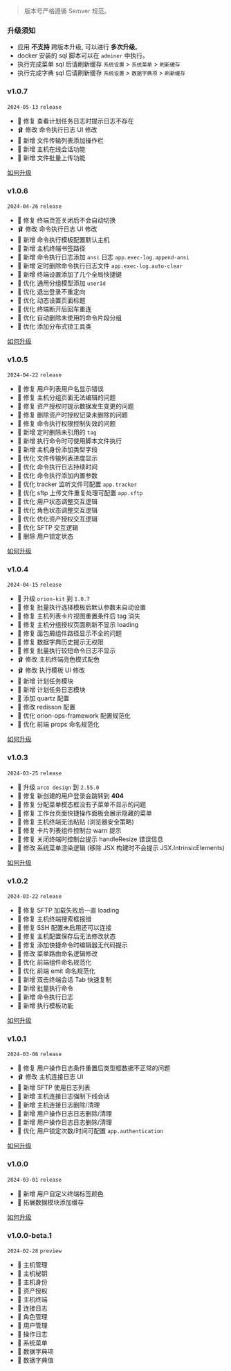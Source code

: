 > 版本号严格遵循 Semver 规范。

### 升级须知

* 应用 **不支持** 跨版本升级, 可以进行 **多次升级**。
* docker 安装的 sql 脚本可以在 `adminer` 中执行。
* 执行完成菜单 sql 后请刷新缓存 `系统设置` > `系统菜单` > `刷新缓存`
* 执行完成字典 sql 后请刷新缓存 `系统设置` > `数据字典项` > `刷新缓存`

### v1.0.7

`2024-05-13` `release`

* 🐞 修复 查看计划任务日志时提示日志不存在
* 🩰 修改 命令执行日志 UI 修改
* 🌈 新增 文件传输列表添加操作栏
* 🌈 新增 主机在线会话功能
* 🌈 新增 文件批量上传功能

[如何升级](/update/v1.0.7.md)

### v1.0.6

`2024-04-26` `release`

* 🐞 修复 终端页签关闭后不会自动切换
* 🩰 修改 命令执行日志 UI 修改
* 🌈 新增 命令执行模板配置默认主机
* 🌈 新增 主机终端书签路径
* 🌈 新增 命令执行日志添加 `ansi` 日志 `app.exec-log.append-ansi`
* 🌈 新增 定时删除命令执行日志文件 `app.exec-log.auto-clear`
* 🌈 新增 终端设置添加了几个全局快捷键
* 🔨 优化 通用分组模型添加 `userId`
* 🔨 优化 退出登录不重定向
* 🔨 优化 动态设置页面标题
* 🔨 优化 终端断开后回车重连
* 🔨 优化 自动删除未使用的命令片段分组
* 🔨 优化 添加分布式锁工具类

[如何升级](/update/v1.0.6.md)

### v1.0.5

`2024-04-22` `release`

* 🐞 修复 用户列表用户名显示错误
* 🐞 修复 主机分组页面无法编辑的问题
* 🐞 修复 资产授权时提示数据发生变更的问题
* 🐞 修复 删除资产时授权记录未删除的问题
* 🐞 修复 命令执行权限控制失效的问题
* 🌈 新增 定时删除未引用的 `tag`
* 🌈 新增 执行命令时可使用脚本文件执行
* 🌈 新增 主机身份添加类型字段
* 🔨 优化 文件传输列表进度显示
* 🔨 优化 命令执行日志持续时间
* 🔨 优化 命令执行添加内置参数
* 🔨 优化 tracker 监听文件可配置 `app.tracker`
* 🔨 优化 sftp 上传文件重复处理可配置 `app.sftp`
* 🔨 优化 用户状态调整交互逻辑
* 🔨 优化 角色状态调整交互逻辑
* 🔨 优化 优化资产授权交互逻辑
* 🔨 优化 SFTP 交互逻辑
* 🧹 删除 用户锁定状态

[如何升级](/update/v1.0.5.md)

### v1.0.4

`2024-04-15` `release`

* 🚀 升级 `orion-kit` 到 `1.0.7`
* 🐞 修复 批量执行选择模板后默认参数未自动设置
* 🐞 修复 主机列表卡片视图重置条件后 tag 消失
* 🐞 修复 主机分组授权页面刷新不显示 loading
* 🐞 修复 面包屑组件路径显示不全的问题
* 🐞 修复 数据字典历史提示无权限
* 🐞 修复 批量执行较短命令日志不显示
* 🩰 修改 主机终端亮色模式配色
* 🩰 修改 执行模板 UI 修改
* 🌈 新增 计划任务模块
* 🌈 新增 计划任务日志模块
* 🔨 添加 quartz 配置
* 🔨 修改 redisson 配置
* 🔨 优化 orion-ops-framework 配置规范化
* 🔨 优化 前端 props 命名规范化

[如何升级](/update/v1.0.4.md)

### v1.0.3

`2024-03-25` `release`

* 🚀 升级 `arco design` 到 `2.55.0`
* 🐞 修复 新创建的用户登录会跳转到 **404**
* 🐞 修复 分配菜单模态框没有子菜单不显示的问题
* 🐞 修复 工作台页面快捷操作面板会展示隐藏的菜单
* 🐞 修复 主机终端无法粘贴 (浏览器安全策略)
* 🐞 修复 卡片列表组件控制台 warn 提示
* 🐞 修复 关闭终端时控制台提示 handleResize 错误信息
* 🔨 修改 系统菜单渲染逻辑 (移除 JSX 构建时不会提示 JSX.IntrinsicElements)

[如何升级](/update/v1.0.3.md)

### v1.0.2

`2024-03-22` `release`

* 🐞 修复 SFTP 加载失败后一直 loading
* 🐞 修复 主机终端搜索框报错
* 🐞 修复 SSH 配置未启用还可以连接
* 🐞 修复 主机配置保存后无法修改状态
* 🐞 修复 添加快捷命令时编辑器无代码提示
* 🔨 修改 菜单路由命名逻辑修改
* 🔨 优化 前端组件命名规范化
* 🔨 优化 前端 emit 命名规范化
* 🌈 新增 双击终端会话 Tab 快速复制
* 🌈 新增 批量执行命令
* 🌈 新增 命令执行日志
* 🌈 新增 执行模板功能

[如何升级](/update/v1.0.2.md)

### v1.0.1

`2024-03-06` `release`

* 🐞 修复 用户操作日志条件重置后类型框数据不正常的问题
* 🩰 修改 主机连接日志 UI
* 🌈 新增 SFTP 使用日志列表
* 🌈 新增 主机连接日志强制下线会话
* 🌈 新增 主机连接日志删除/清理
* 🌈 新增 用户操作日志日志删除/清理
* 🌈 新增 用户操作日志日志删除/清理
* 🔨 优化 用户锁定次数/时间可配置 `app.authentication`

[如何升级](/update/v1.0.1.md)

### v1.0.0

`2024-03-01` `release`

* 🌈 新增 用户自定义终端标签颜色
* 🔨 拓展数据模块添加缓存

[如何升级](/update/v1.0.0.md)

### v1.0.0-beta.1

`2024-02-28` `preview`

* 🌈 主机管理
* 🌈 主机秘钥
* 🌈 主机身份
* 🌈 资产授权
* 🌈 主机终端
* 🌈 连接日志
* 🌈 角色管理
* 🌈 用户管理
* 🌈 操作日志
* 🌈 系统菜单
* 🌈 数据字典项
* 🌈 数据字典值  
